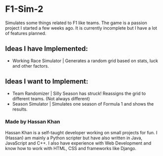 # F1-Sim-2
Simulates some things related to F1 like teams.
The game is a passion project I started a few weeks ago. It is currently incomplete but I have a lot of features planned.

## Ideas I have Implemented:

- Working Race Simulator | Generates a random grid based on stats, luck and other factors.

## Ideas I want to Implement:

- Team Randomizer | Silly Season has struck! Reassigns the grid to different teams. (Not always different)
- Season Simulator | Simulates one season of Formula 1 and shows the results.

### Made by Hassan Khan
Hassan Khan is a self-taught developer working on small projects for fun. I (Hassan) am mainly a Python scripter but have also written in Java, JavaScript
and C++. I also have experience with Web Development and know how to work with HTML, CSS and frameworks like Django.
